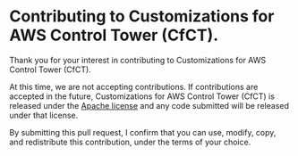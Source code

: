 # Contributing to Customizations for AWS Control Tower (CfCT).

Thank you for your interest in contributing to Customizations for AWS Control Tower (CfCT).

At this time, we are not accepting contributions. If contributions are accepted in the future, Customizations for AWS Control Tower (CfCT) is released under the [Apache license](http://aws.amazon.com/apache2.0/) and any code submitted will be released under that license.

By submitting this pull request, I confirm that you can use, modify, copy, and redistribute this contribution, under the terms of your choice.
